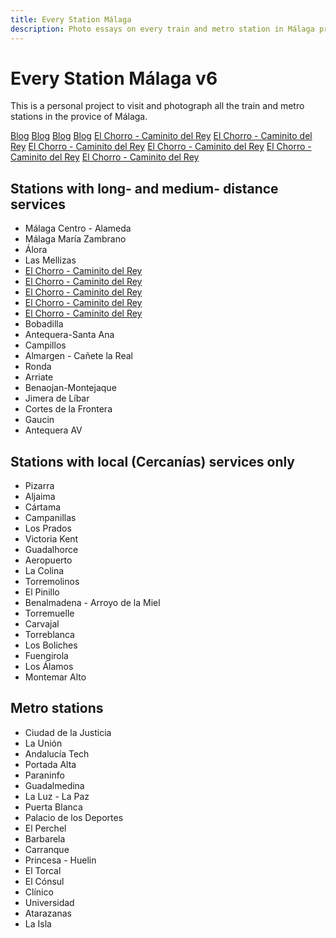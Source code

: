```yaml
---
title: Every Station Málaga
description: Photo essays on every train and metro station in Málaga province
---
```


#  Every Station Málaga v6

This is a personal project to visit and photograph all the train and metro stations in the provice of Málaga.

[Blog](blog.md)
[Blog](\blog.md)
[Blog](\blog.html)
[Blog](\blog)
[El Chorro - Caminito del Rey](\_posts\2023-10-29-el-chorro.md)
[El Chorro - Caminito del Rey](_posts\2023-10-29-el-chorro.md)
[El Chorro - Caminito del Rey](2023-10-29-el-chorro.md)
[El Chorro - Caminito del Rey](el-chorro.md)
[El Chorro - Caminito del Rey](\el-chorro.md)
[El Chorro - Caminito del Rey](\el-chorro)

## Stations with long- and medium- distance services

- Málaga Centro - Alameda
- Málaga María Zambrano
- Álora 
- Las Mellizas
- [El Chorro - Caminito del Rey](\_posts\2023-10-29-el-chorro.md)
- [El Chorro - Caminito del Rey](_posts\2023-10-29-el-chorro.md)
- [El Chorro - Caminito del Rey](2023-10-29-el-chorro.md)
- [El Chorro - Caminito del Rey](el-chorro.md)
- [El Chorro - Caminito del Rey](\el-chorro.md)
- Bobadilla
- Antequera-Santa Ana
- Campillos
- Almargen - Cañete la Real
- Ronda
- Arriate
- Benaojan-Montejaque
- Jimera de Líbar
- Cortes de la Frontera
- Gaucin
- Antequera AV

## Stations with local (Cercanías) services only

- Pizarra
- Aljaima
- Cártama
- Campanillas
- Los Prados
- Victoria Kent
- Guadalhorce
- Aeropuerto
- La Colina
- Torremolinos
- El Pinillo
- Benalmadena - Arroyo de la Miel
- Torremuelle
- Carvajal
- Torreblanca
- Los Boliches
- Fuengirola
- Los Álamos
- Montemar Alto

## Metro stations

- Ciudad de la Justicia
- La Unión
- Andalucía Tech
- Portada Alta
- Paraninfo
- Guadalmedina
- La Luz - La Paz
- Puerta Blanca
- Palacio de los Deportes
- El Perchel
- Barbarela
- Carranque
- Princesa - Huelin
- El Torcal
- El Cónsul
- Clínico
- Universidad
- Atarazanas
- La Isla
